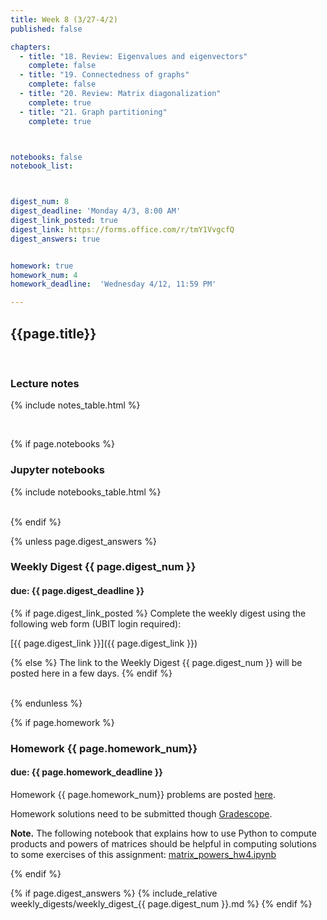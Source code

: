```yaml
---
title: Week 8 (3/27-4/2)
published: false

chapters:
  - title: "18. Review: Eigenvalues and eigenvectors"
    complete: false
  - title: "19. Connectedness of graphs"
    complete: false
  - title: "20. Review: Matrix diagonalization"
    complete: true
  - title: "21. Graph partitioning"
    complete: true



notebooks: false
notebook_list:



digest_num: 8
digest_deadline: 'Monday 4/3, 8:00 AM'
digest_link_posted: true
digest_link: https://forms.office.com/r/tmY1VvgcfQ
digest_answers: true


homework: true
homework_num: 4
homework_deadline:  'Wednesday 4/12, 11:59 PM'

---
```


<style>
    ul {
        padding-left: 20px;
    }
</style>


## {{page.title}}

<br/>

### Lecture notes

{% include notes_table.html %}

<br/>

{% if page.notebooks %}
### Jupyter notebooks

{% include notebooks_table.html %}

<br/>
{% endif %}


{% unless page.digest_answers %}
### Weekly Digest {{ page.digest_num }}
#### due: {{ page.digest_deadline }}

{% if page.digest_link_posted %}
Complete the weekly digest using the following web form (UBIT login required):

[{{ page.digest_link }}]({{ page.digest_link }})

{% else %}
The link to the Weekly Digest {{ page.digest_num }} will be posted here
in a few days.
{% endif %}

<br/>
{% endunless %}


{% if page.homework %}
### Homework {{ page.homework_num}}
#### due: {{ page.homework_deadline }}

Homework {{ page.homework_num}} problems are posted <a href="{{ site.baseurl }}/assets/homework/hw_{{ page.homework_num }}.pdf" target="_blank">here</a>.

Homework solutions need to be submitted though [Gradescope](https://www.gradescope.com/).

**Note.** The following notebook that explains how to use Python to compute products and powers of matrices should
be helpful in computing solutions to some exercises of this assignment:
 <a href="{{site.baseurl}}/assets/notebooks/matrix_powers_hw4.ipynb" target="_blank">matrix_powers_hw4.ipynb</a>

{% endif %}



{% if page.digest_answers %}
{% include_relative weekly_digests/weekly_digest_{{ page.digest_num }}.md %}
{% endif %}